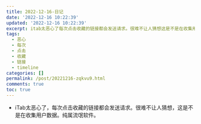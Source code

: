 ```yaml
---
title: 2022-12-16-日记
date: '2022-12-16 10:22:39'
updated: '2022-12-16 10:22:39'
excerpt: itab太恶心了每次点击收藏的链接都会发送请求。很难不让人猜想这是不是在收集用户数据。纯属流氓软件。
tags:
  - 恶心
  - 每次
  - 点击
  - 收藏
  - 链接
  - timeline
categories: []
permalink: /post/20221216-zqkvu9.html
comments: true
toc: true
---
```

* iTab太恶心了，每次点击收藏的链接都会发送请求。很难不让人猜想，这是不是在收集用户数据。纯属流氓软件。

‍